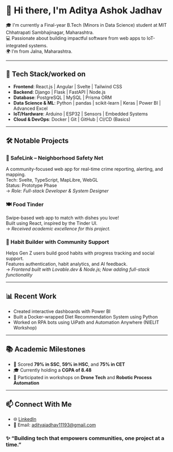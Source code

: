 # 👋 Hi there, I'm Aditya Ashok Jadhav

🎓 I'm currently a Final-year B.Tech (Minors in Data Science) student at MIT Chhatrapati Sambhajinagar, Maharashtra.  
💻 Passionate about building impactful software from web apps to IoT-integrated systems.  
🌍 I’m from Jalna, Maharashtra.

---

## 🚀 Tech Stack/worked on

- **Frontend**: React.js | Angular | Svelte | Tailwind CSS  
- **Backend**: Django | Flask | FastAPI | Node.js  
- **Database**: PostgreSQL | MySQL | Prisma ORM  
- **Data Science & ML**: Python | pandas | scikit-learn | Keras | Power BI | Advanced Excel  
- **IoT/Hardware**: Arduino | ESP32 | Sensors | Embedded Systems  
- **Cloud & DevOps**: Docker | Git | GitHub | CI/CD (Basics)

---

## 🛠️ Notable Projects

### 🔐 SafeLink – Neighborhood Safety Net  
A community-focused web app for real-time crime reporting, alerting, and mapping.  
Tech: Svelte, TypeScript, MapLibre, WebGL  
Status: Prototype Phase  
→ *Role: Full-stack Developer & System Designer*

### 🍽️ Food Tinder  
Swipe-based web app to match with dishes you love!  
Built using React, inspired by the Tinder UI.  
→ *Received academic excellence for this project.*

### 🧠 Habit Builder with Community Support  
Helps Gen Z users build good habits with progress tracking and social support.  
Features authentication, habit analytics, and AI feedback.  
→ *Frontend built with Lovable.dev & Node.js; Now adding full-stack functionality*

---

## 📊 Recent Work

- Created interactive dashboards with Power BI
- Built a Docker-wrapped Diet Recommendation System using Python
- Worked on RPA bots using UiPath and Automation Anywhere (NIELIT Workshop)

---

## 📚 Academic Milestones

- 🔢 Scored **79% in SSC**, **59% in HSC**, and **75% in CET**
- 🎓 Currently holding a **CGPA of 8.48**
- 🧪 Participated in workshops on **Drone Tech** and **Robotic Process Automation**

---

## 📫 Connect With Me

- 🌐 [LinkedIn]((https://www.linkedin.com/in/aditya-jadhav-b24913257/))
- 📧 Email: adityajadhav11193@gmail.com

### ✨ “Building tech that empowers communities, one project at a time.”

